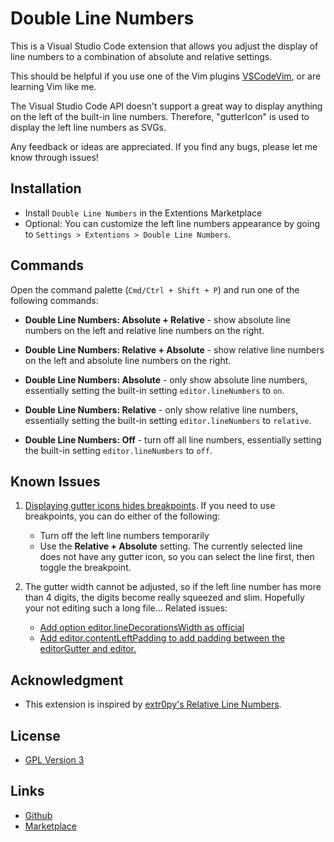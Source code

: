 # Double Line Numbers

This is a Visual Studio Code extension that allows you adjust the display of line numbers to a combination of absolute and relative settings.

This should be helpful if you use one of the Vim plugins [VSCodeVim](#https://github.com/VSCodeVim/Vim), or are learning Vim like me.

The Visual Studio Code API doesn't support a great way to display anything on the left of the built-in line numbers. Therefore, "gutterIcon" is used to display the left line numbers as SVGs.

Any feedback or ideas are appreciated. If you find any bugs, please let me know through issues!

## Installation

- Install `Double Line Numbers` in the Extentions Marketplace
- Optional: You can customize the left line numbers appearance by going to `Settings > Extentions > Double Line Numbers`.

## Commands

Open the command palette (`Cmd/Ctrl + Shift + P`) and run one of the following commands:

- **Double Line Numbers: Absolute + Relative** - show absolute line numbers on the left and relative line numbers on the right.

- **Double Line Numbers: Relative + Absolute** - show relative line numbers on the left and absolute line numbers on the right.

- **Double Line Numbers: Absolute** - only show absolute line numbers, essentially setting the built-in setting `editor.lineNumbers` to `on`.

- **Double Line Numbers: Relative** - only show relative line numbers, essentially setting the built-in setting `editor.lineNumbers` to `relative`.

- **Double Line Numbers: Off** - turn off all line numbers, essentially setting the built-in setting `editor.lineNumbers` to `off`.

## Known Issues

1. [Displaying gutter icons hides breakpoints](https://github.com/microsoft/vscode/issues/5923). If you need to use breakpoints, you can do either of the following:

   - Turn off the left line numbers temporarily
   - Use the **Relative + Absolute** setting. The currently selected line does not have any gutter icon, so you can select the line first, then toggle the breakpoint.

2. The gutter width cannot be adjusted, so if the left line number has more than 4 digits, the digits become really squeezed and slim. Hopefully your not editing such a long file... Related issues:

   - [Add option editor.lineDecorationsWidth as official](https://github.com/microsoft/vscode/issues/93887)
   - [Add editor.contentLeftPadding to add padding between the editorGutter and editor.](https://github.com/microsoft/vscode/issues/135114)

## Acknowledgment

- This extension is inspired by [extr0py's Relative Line Numbers](https://marketplace.visualstudio.com/items?itemName=extr0py.vscode-relative-line-numbers).

## License

- [GPL Version 3](LICENSE.md)

## Links

- [Github](https://github.com/slhsxcmy/vscode-double-line-numbers/)
- [Marketplace](https://marketplace.visualstudio.com/items?itemName=slhsxcmy.vscode-double-line-numbers)
